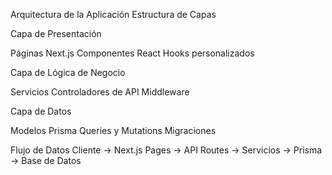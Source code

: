 Arquitectura de la Aplicación
Estructura de Capas

Capa de Presentación

Páginas Next.js
Componentes React
Hooks personalizados


Capa de Lógica de Negocio

Servicios
Controladores de API
Middleware


Capa de Datos

Modelos Prisma
Queries y Mutations
Migraciones

Flujo de Datos
Cliente -> Next.js Pages -> API Routes -> Servicios -> Prisma -> Base de Datos